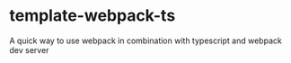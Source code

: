 # template-webpack-ts

A quick way to use webpack in combination with typescript and webpack dev server
